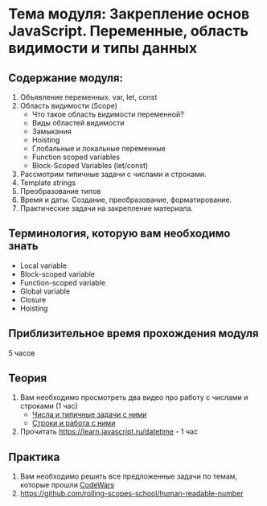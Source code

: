 # Тема модуля: Закрепление основ JavaScript. Переменные, область видимости и типы данных
## Содержание модуля:
1. Объявление переменных. var, let, const
2. Область видимости (Scope)
    - Что такое область видимости переменной? 	
    - Виды областей видимости
    - Замыкания
    - Hoisting 
    - Глобальные и локальные переменные	
    - Function scoped variables
    - Block-Scoped Variables (let/const)
3. Рассмотрим типичные задачи с числами и строками.
4. Template strings
5. Преобразование типов 
6. Время и даты. Создание, преобразование, форматирование.  
7. Практические задачи на закрепление материала.

## Терминология, которую вам необходимо знать
- Local variable
- Block-scoped variable
- Function-scoped variable
- Global variable
- Closure
- Hoisting

## Приблизительное время прохождения модуля
5 часов

## Теория 
1. Вам необходимо просмотреть два видео про работу с числами и строками (1 час)
    - [Числа и типичные задачи с ними](https://youtu.be/Cf8QnemR0oc)
    - [Строки и работа с ними](https://youtu.be/YZDVqeD3fn8)
2. Прочитать https://learn.javascript.ru/datetime - 1 час

## Практика 
1. Вам необходимо решить все предложенные задачи по темам, которые прошли
   [CodeWars](https://github.com/rolling-scopes-school/tasks/blob/master/tasks/codewars/data-types.md)
2. https://github.com/rolling-scopes-school/human-readable-number
